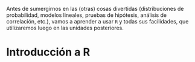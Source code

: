 Antes de sumergirnos en las (otras) cosas divertidas (distribuciones de probabilidad, modelos lineales, pruebas de hipótesis, análisis de correlación, etc.), 
vamos a aprender a usar `R` y todas sus facilidades, que utilizaremos luego en las unidades posteriores.

# Introducción a R
